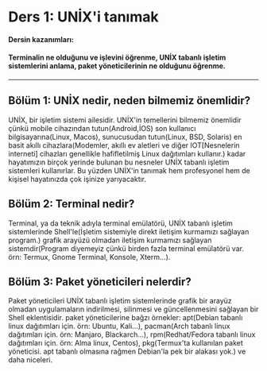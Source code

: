 Ders 1: UNİX'i tanımak
=
#### Dersin kazanımları:  
#### Terminalin ne olduğunu ve işlevini öğrenme, UNİX tabanlı işletim sistemlerini anlama, paket yöneticilerinin ne olduğunu öğrenme.  
---
## Bölüm 1: UNİX nedir, neden bilmemiz önemlidir?  
UNİX, bir işletim sistemi ailesidir. UNİX'in temellerini bilmemiz önemlidir çünkü mobile cihazından tutun(Android,İOS) son kullanıcı bilgisayarına(Linux, Macos), sunucusudan tutun(Linux, BSD, Solaris) en basit akıllı cihazlara(Modemler, akıllı ev aletleri ve diğer IOT[Nesnelerin interneti] cihazları genellikle hafifletilmiş Linux dağıtımları kullanır.) kadar hayatımızın birçok yerinde bulunan bu nesneler UNİX tabanlı işletim sistemleri kullanırlar. Bu yüzden UNİX'in tanımak hem profesyonel hem de kişisel hayatınızda çok işinize yarıyacaktır.

## Bölüm 2: Terminal nedir?  
Terminal, ya da teknik adıyla terminal emülatörü, UNİX tabanlı işletim sistemlerinde Shell'le(İşletim sistemiyle direkt iletişim kurmamızı sağlayan program.) grafik arayüzü olmadan iletişim kurmamızı sağlayan sistemdir(Program diyemeyiz çünkü birden fazla terminal emülatörü var. örn: Termux, Gnome Terminal, Konsole, Xterm...).

## Bölüm 3: Paket yöneticileri nelerdir?  
Paket yöneticileri UNİX tabanlı işletim sistemlerinde grafik bir arayüz olmadan uygulamaların indirilmesi, silinmesi ve güncellenmesini sağlayan bir Shell eklentisidir. paket yöneticilerine bağzı örnekler: apt(Debian tabanlı linux dağıtımları için. örn: Ubuntu, Kali...), pacman(Arch tabanlı linux dağıtımları için. örn: Manjaro, Blackarch...), rpm(Redhat/Fedora tabanlı linux dağıtımları için. örn: Alma linux, Centos), pkg(Termux'ta kullanılan paket yöneticisi. apt tabanlı olmasına rağmen Debian'la pek bir alakası yok.) ve daha niceleri.  
